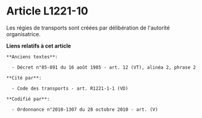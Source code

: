 # Article L1221-10

Les régies de transports sont créées par délibération de l'autorité organisatrice.

**Liens relatifs à cet article**

	**Anciens textes**:

	  - Décret n°85-891 du 16 août 1985 - art. 12 (VT), alinéa 2, phrase 2

	**Cité par**:

	  - Code des transports - art. R1221-1-1 (VD)

	**Codifié par**:

	  - Ordonnance n°2010-1307 du 28 octobre 2010 - art. (V)
